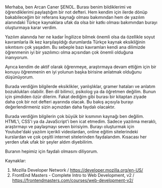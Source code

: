 Merhaba, ben Arcan Caner ŞENOL. Burası benim bildiklerimi ve öğrendiklerimi paylaştığım bir not defteri. Hem kendim için ilerde dönüp bakabileceğim bir referans kaynağı olması bakımından hem de yazılım alanındaki Türkçe kaynaklara ufak da olsa bir katkı olması bakımından burayı oluşturmaya karar verdim.

Yazılım alanında her ne kadar İngilizce bilmek önemli olsa da özellikle soyut kavramlarla ilk kez karşılaşıldığı durumlarda Türkçe kaynak eksikliğinin sıkıntısını çok yaşadım. Bu sebeple bazı kavramları kendi ana dilimizde öğrenmenin iyi bir yazılımcı olma açısından çok önemli olduğuna inanıyorum.

Ayrıca kendim de aktif olarak öğrenmeye, araştırmaya devam ettiğim için bir konuyu öğrenmenin en iyi yolunun başka birisine anlatmak olduğunu düşünüyorum. 

Burada verdiğim bilgilerde eksiklikler, yanlışlıklar, gramer hataları ve anlatım bozuklukları olabilir. Ben dil bilimci, psikolog ya da öğretmen değilim. Bunun için şimdiden özür dilerim. Fakat dediğim gibi burası bir kitaptan ziyade daha çok bir not defteri ayarında olacak. Bu bakış açısıyla burayı değerlendirmeniz sizin açınızdan daha faydalı olacaktır.

Burada verdiğim bilgilerin çok büyük bir kısmının kaynağı ben değilim. HTML'i, CSS'i ya da JavaScript'i ben icat etmedim.  Sadece yazılıma meraklı, araştırmayı ve paylaşmayı seven birisiyim. Burayı oluşturmak için Youtube'daki yazılım içerikli videolardan, online eğitim sitelerindeki kurslardan ve çok çeşitli internet sitelerinden faydalandım. Kısacası her yerden ufak ufak bir şeyler aldım diyebilirim.

Buranın hepimiz için faydalı olmasını diliyorum.

Kaynaklar:

1) Mozilla Developer Network / https://developer.mozilla.org/en-US/
2) FrontEnd Masters - Complete Intro to Web Development, v2 / https://frontendmasters.com/courses/web-development-v2/